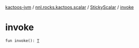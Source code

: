 [kactoos-jvm](../../index.md) / [nnl.rocks.kactoos.scalar](../index.md) / [StickyScalar](index.md) / [invoke](./invoke.md)

# invoke

`fun invoke(): `[`T`](index.md#T)